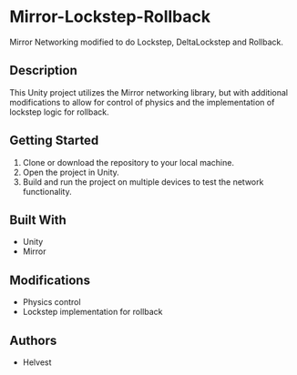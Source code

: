 # Mirror-Lockstep-Rollback
Mirror Networking modified to do Lockstep, DeltaLockstep and Rollback.

## Description
This Unity project utilizes the Mirror networking library, but with additional modifications to allow for control of physics and the implementation of lockstep logic for rollback.

## Getting Started
1. Clone or download the repository to your local machine.
2. Open the project in Unity.
3. Build and run the project on multiple devices to test the network functionality.

## Built With
- Unity
- Mirror

## Modifications
- Physics control
- Lockstep implementation for rollback

## Authors
- Helvest
